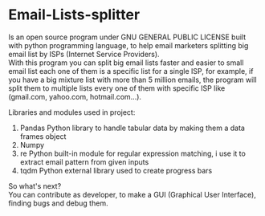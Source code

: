 # Email-Lists-splitter

Is an open source program under GNU GENERAL PUBLIC LICENSE built with python programming language, to help email marketers splitting big email list by ISPs (Internet Service Providers).\
With this program you can split big email lists faster and easier to small email list each one of them is a specific list for a single ISP, for example, if you have a big mixture list with more than 5 million emails, the program will split them to multiple lists every one of them with specific ISP like (gmail.com, yahoo.com, hotmail.com...).

Libraries and modules used in project:

1. Pandas
Python library to handle tabular data by making them a data frames object
2. Numpy
3. re
Python built-in module for regular expression matching, i use it to extract email pattern from given inputs
4. tqdm
Python external library used to create progress bars

So what's next?\
You can contribute as developer, to make a GUI (Graphical User Interface), finding bugs and debug them.

